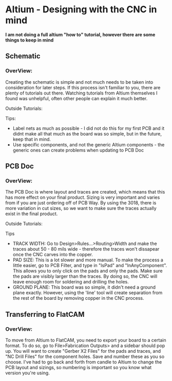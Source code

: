 # Altium - Designing with the CNC in mind
**I am not doing a full altium "how to" tutorial, however there are some things to keep in mind**

## Schematic 
### OverView: 
Creating the schematic is simple and not much needs to be taken into consideration for later steps. If this process isn't familiar to you, there are plenty of tutorials out there. Watching tutorials from Altium themselves I found was unhelpful, often other people can explain it much better. 

Outside Tutorials:

Tips:
* Label nets as much as possible - I did not do this for my first PCB and it didnt make all that much as the board was so simple, but in the future, keep that in mind. 
* Use specific components, and not the generic Altium components - the generic ones can create problems when updating to PCB Doc
  

## PCB Doc 
### OverView:
The PCB Doc is where layout and traces are created, which means that this has more effect on your final product. Sizing is very important and varies from if you are just ordering off of PCB Way. By using the 3018, there is more variation in cut sizes, so we want to make sure the traces actually exist in the final product. 

Outside Tutorials:

Tips
* TRACK WIDTH: Go to Design>Rules...>Routing>Width and make the traces about 50 - 80 mils wide - therefore the traces won't dissapear once the CNC carves into the copper.
* PAD SIZE: This is a lot slower and more manual. To make the process a little easier, go to PCB Filter, and type in "IsPad" and "InAnyComponent". This allows you to only click on the pads and only the pads. Make sure the pads are visibly larger than the traces. By doing so, the CNC will leave enough room for soldering and drilling the holes.
* GROUND PLANE: This board was so simple, it didn't need a ground plane exactly. However, using the 'line' tool will create separation from the rest of the board by removing copper in the CNC process. 



## Transferring to FlatCAM
### OverView:
To move from Altium to FlatCAM, you need to export your board to a certain format. To do so, go to File>Fabrication Outputs> and a sidebar should pop up. You will want to create "Gerber X2 Files" for the pads and traces, and "NC Drill Files" for the component holes. Save and number these as you so choose. I've had to go back and forth from candle to Altium to change the PCB layout and sizings, so numbering is important so you know what version you're using. 

